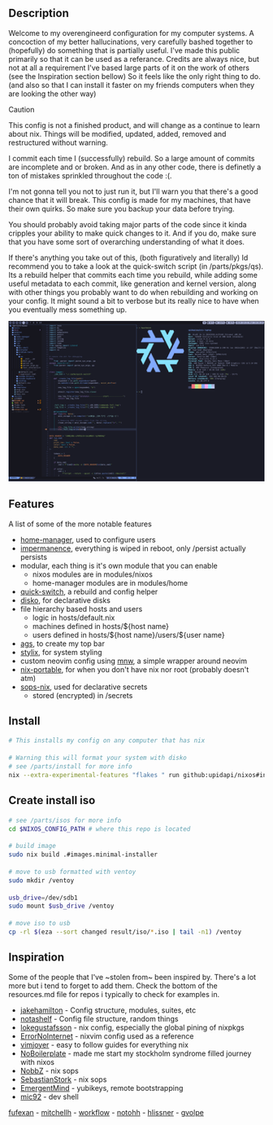 ## Description

Welcome to my overengineerd configuration for my computer systems. A concoction
of my better hallucinations, very carefully bashed together to (hopefully) do
something that is partially useful. I've made this public primarily so that it
can be used as a referance. Credits are always nice, but not at all a requirement
I've based large parts of it on the work of others (see the Inspiration section
bellow) So it feels like the only right thing to do. (and also so that I can
install it faster on my friends computers when they are looking the other way)

<!----------------------this comment is 80 characters wide--------------------->

> [!CAUTION]
> This config is not a finished product, and will change as a continue to learn
> about nix. Things will be modified, updated, added, removed and restructured
> without warning.
>
> I commit each time I (successfully) rebuild. So a large amount of commits are
> incomplete and or broken. And as in any other code, there is definetly a ton
> of mistakes sprinkled throughout the code :(.
>
> I'm not gonna tell you not to just run it, but I'll warn you that there's a
> good chance that it will break. This config is made for my machines, that have
> their own quirks. So make sure you backup your data before trying.
>
> You should probably avoid taking major parts of the code since it kinda
> cripples your ability to make quick changes to it. And if you do, make
> sure that you have some sort of overarching understanding of what it does.

<!----------------------this comment is 80 characters wide--------------------->

If there's anything you take out of this, (both figuratively and literally)
Id recommend you to take a look at the quick-switch script (in /parts/pkgs/qs).
Its a rebuild helper that commits each time you rebuild, while adding some
useful metadata to each commit, like generation and kernel version, along with
other things you probably want to do when rebuilding and working on your config.
It might sound a bit to verbose but its really nice to have when you eventually
mess something up.

![desktop](https://github.com/upidapi/NixOs/blob/main/misc/images/desktop-minimal.png?raw=true)

## Features

A list of some of the more notable features

- [home-manager](https://github.com/nix-community/home-manager),
  used to configure users
- [impermanence](https://github.com/nix-community/impermanence),
  everything is wiped in reboot, only /persist actually persists
- modular, each thing is it's own module that you can enable
  - nixos modules are in modules/nixos
  - home-manager modules are in modules/home
- [quick-switch](https://github.com/upidapi/NixOs/tree/main/parts/pkgs/qs),
  a rebuild and config helper
- [disko](https://github.com/nix-community/disko), for declarative disks
- file hierarchy based hosts and users
  - logic in hosts/default.nix
  - machines defined in hosts/${host name}
  - users defined in hosts/\${host name}/users/\${user name}
- [ags](https://github.com/Aylur/ags), to create my top bar
- [stylix](https://github.com/danth/stylix), for system styling
- custom neovim config using [mnw](https://github.com/Gerg-L/mnw),
  a simple wrapper around neovim
- [nix-portable](https://github.com/DavHau/nix-portable),
  for when you don't have nix nor root (probably doesn't atm)
- [sops-nix](https://github.com/Mic92/sops-nix), used for declarative secrets
  - stored (encrypted) in /secrets

## Install

```bash
# This installs my config on any computer that has nix

# Warning this will format your system with disko
# see /parts/install for more info
nix --extra-experimental-features "flakes " run github:upidapi/nixos#install
```

## Create install iso

```bash
# see /parts/isos for more info
cd $NIXOS_CONFIG_PATH # where this repo is located

# build image
sudo nix build .#images.minimal-installer

# move to usb formatted with ventoy
sudo mkdir /ventoy

usb_drive=/dev/sdb1
sudo mount $usb_drive /ventoy

# move iso to usb
cp -rl $(eza --sort changed result/iso/*.iso | tail -n1) /ventoy
```

## Inspiration

Some of the people that I've ~stolen from~ been inspired by. There's a lot more
but i tend to forget to add them. Check the bottom of the resources.md file for
repos i typically to check for examples in.

- [jakehamilton](https://github.com/jakehamilton/config) -
  Config structure, modules, suites, etc
- [notashelf](https://github.com/notashelf/nyx) -
  Config file structure, random things
- [lokegustafsson](https://github.com/lokegustafsson/nixos-getting-started) -
  nix config, especially the global pining of nixpkgs
- [ErrorNoInternet](https://github.com/ErrorNoInternet/configuration.nix) -
  nixvim config used as a reference
- [vimjoyer](https://www.youtube.com/@vimjoyer) -
  easy to follow guides for everything nix
- [NoBoilerplate](https://www.youtube.com/@NoBoilerplate) -
  made me start my stockholm syndrome filled journey with nixos
- [NobbZ](https://github.com/NobbZ/nixos-config/) - nix sops
- [SebastianStork](https://github.com/SebastianStork/nixos-config) - nix sops
- [EmergentMind](https://github.com/EmergentMind/nix-config) -
  yubikeys, remote bootstrapping
- [mic92](https://github.com/mic92/dotfiles) - dev shell

[fufexan](https://github.com/fufexan/dotfiles) -
[mitchellh](https://github.com/mitchellh/nixos-config) -
[workflow](https://github.com/workflow/dotfiles) -
[notohh](https://github.com/notohh/snowflake) -
[hlissner](https://github.com/hlissner/dotfiles) -
[gvolpe](https://github.com/gvolpe/nix-config)
